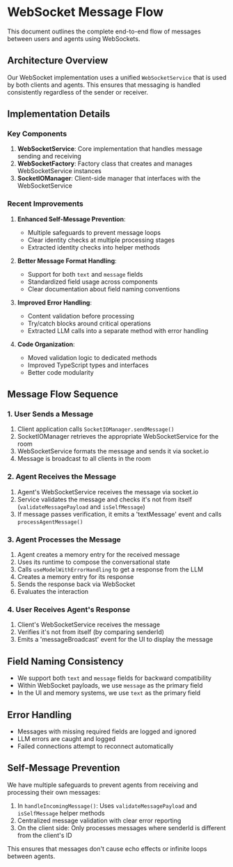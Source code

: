 # WebSocket Message Flow

This document outlines the complete end-to-end flow of messages between users and agents using WebSockets.

## Architecture Overview

Our WebSocket implementation uses a unified `WebSocketService` that is used by both clients and agents. This ensures that messaging is handled consistently regardless of the sender or receiver.

## Implementation Details

### Key Components

1. **WebSocketService**: Core implementation that handles message sending and receiving
2. **WebSocketFactory**: Factory class that creates and manages WebSocketService instances
3. **SocketIOManager**: Client-side manager that interfaces with the WebSocketService

### Recent Improvements

1. **Enhanced Self-Message Prevention**:

   - Multiple safeguards to prevent message loops
   - Clear identity checks at multiple processing stages
   - Extracted identity checks into helper methods

2. **Better Message Format Handling**:

   - Support for both `text` and `message` fields
   - Standardized field usage across components
   - Clear documentation about field naming conventions

3. **Improved Error Handling**:

   - Content validation before processing
   - Try/catch blocks around critical operations
   - Extracted LLM calls into a separate method with error handling

4. **Code Organization**:
   - Moved validation logic to dedicated methods
   - Improved TypeScript types and interfaces
   - Better code modularity

## Message Flow Sequence

### 1. User Sends a Message

1. Client application calls `SocketIOManager.sendMessage()`
2. SocketIOManager retrieves the appropriate WebSocketService for the room
3. WebSocketService formats the message and sends it via socket.io
4. Message is broadcast to all clients in the room

### 2. Agent Receives the Message

1. Agent's WebSocketService receives the message via socket.io
2. Service validates the message and checks it's not from itself (`validateMessagePayload` and `isSelfMessage`)
3. If message passes verification, it emits a 'textMessage' event and calls `processAgentMessage()`

### 3. Agent Processes the Message

1. Agent creates a memory entry for the received message
2. Uses its runtime to compose the conversational state
3. Calls `useModelWithErrorHandling` to get a response from the LLM
4. Creates a memory entry for its response
5. Sends the response back via WebSocket
6. Evaluates the interaction

### 4. User Receives Agent's Response

1. Client's WebSocketService receives the message
2. Verifies it's not from itself (by comparing senderId)
3. Emits a 'messageBroadcast' event for the UI to display the message

## Field Naming Consistency

- We support both `text` and `message` fields for backward compatibility
- Within WebSocket payloads, we use `message` as the primary field
- In the UI and memory systems, we use `text` as the primary field

## Error Handling

- Messages with missing required fields are logged and ignored
- LLM errors are caught and logged
- Failed connections attempt to reconnect automatically

## Self-Message Prevention

We have multiple safeguards to prevent agents from receiving and processing their own messages:

1. In `handleIncomingMessage()`: Uses `validateMessagePayload` and `isSelfMessage` helper methods
2. Centralized message validation with clear error reporting
3. On the client side: Only processes messages where senderId is different from the client's ID

This ensures that messages don't cause echo effects or infinite loops between agents.
